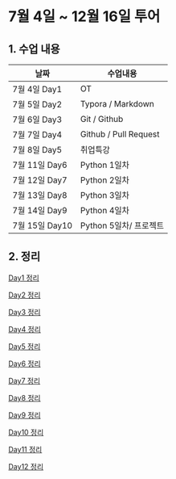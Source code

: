 # 7월 4일 ~ 12월 16일 투어



## 1. 수업 내용



| 날짜           | 수업내용               |
| -------------- | ---------------------- |
| 7월 4일 Day1   | OT                     |
| 7월 5일 Day2   | Typora / Markdown      |
| 7월 6일 Day3   | Git / Github           |
| 7월 7일 Day4   | Github / Pull Request  |
| 7월 8일 Day5   | 취업특강               |
| 7월 11일 Day6  | Python 1일차           |
| 7월 12일 Day7  | Python 2일차           |
| 7월 13일 Day8  | Python 3일차           |
| 7월 14일 Day9  | Python 4일차           |
| 7월 15일 Day10 | Python 5일차/ 프로젝트 |



## 2. 정리

[Day1 정리](markdown/Markdown_day001.md)

[Day2 정리](markdown/Markdown_day002.md)

[Day3 정리](markdown/Markdown_day003.md)

[Day4 정리](markdown/Markdown_day004.md)

[Day5 정리](markdown/Markdown_day005.md)

[Day6 정리](markdown/Markdown_day006.md)

[Day7 정리](markdown/Markdown_day007.md)

[Day8 정리](markdown/Markdown_day008.md)

[Day9 정리](markdown/Markdown_day009.md)

[Day10 정리](markdown/Markdown_day010.md)

[Day11 정리](markdown/Markdown_day011.md)

[Day12 정리](markdown/Markdown_day012.md)













